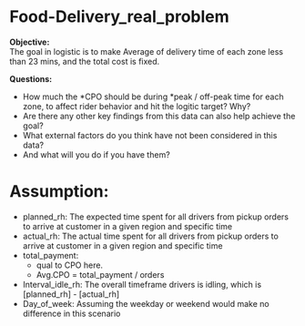 # Food-Delivery_real_problem

**Objective:**  
The goal in logistic is to make Average of delivery time of each zone less than 23 mins, and the total cost is fixed.  
  
**Questions:**
+ How much the *CPO should be during *peak / off-peak time for each zone, to affect rider behavior and hit the logitic target? Why?
+ Are there any other key findings from this data can also help achieve the goal?
+ What external factors do you think have not been considered in this data?
+ And what will you do if you have them?

# Assumption:  
+ planned_rh: The expected time spent for all drivers from pickup orders to arrive at customer in a given region and specific time
+ actual_rh: The actual time spent for all drivers from pickup orders to arrive at customer in a given region and specific time
+ total_payment:  
    + qual to CPO here.  
    + Avg.CPO = total_payment / orders 
+ Interval_idle_rh: The overall timeframe drivers is idling, which is [planned_rh] - [actual_rh]
+ Day_of_week: Assuming the weekday or weekend would make no difference in this scenario
